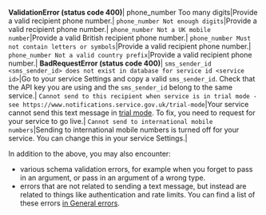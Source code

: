 **ValidationError (status code 400)**|
phone_number Too many digits|Provide a valid recipient phone number.|
`phone_number Not enough digits`|Provide a valid recipient phone number.|
`phone_number Not a UK mobile number`|Provide a valid British recipient phone number.|
`phone_number Must not contain letters or symbols`|Provide a valid recipient phone number.|
`phone_number Not a valid country prefix`|Provide a valid recipient phone number.|
**BadRequestError (status code 400)**|
`sms_sender_id <sms_sender_id> does not exist in database for service id <service id>`|Go to your service Settings and copy a valid `sms_sender_id`. Check that the API key you are using and the `sms_sender_id` belong to the same service.|
`Cannot send to this recipient when service is in trial mode - see https://www.notifications.service.gov.uk/trial-mode`|Your service cannot send this text message in [trial mode](https://www.notifications.service.gov.uk/using-notify/trial-mode). To fix, you need to request for your service to go live.|
`Cannot send to international mobile numbers`|Sending to international mobile numbers is turned off for your service. You can change this in your service Settings.|

In addition to the above, you may also encounter:

* various schema validation errors, for example when you forget to pass in an argument, or pass in an argument of a wrong type.
* errors that are not related to sending a text message, but instead are related to things like authentication and rate limits. You can find a list of these errors [in General errors](#general-errors).